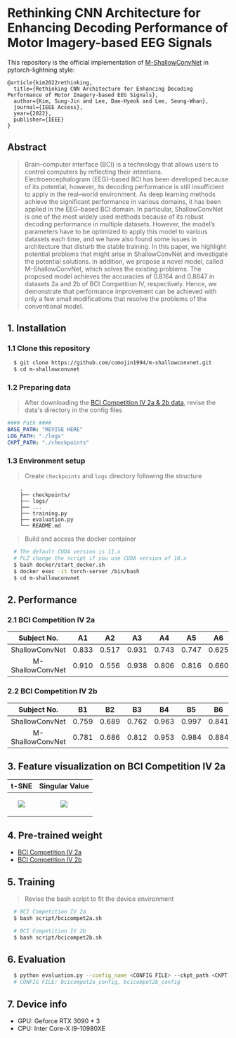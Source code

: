# Rethinking CNN Architecture for Enhancing Decoding Performance of Motor Imagery-based EEG Signals

This repository is the official implementation of [M-ShallowConvNet](https://ieeexplore.ieee.org/iel7/6287639/6514899/09878333.pdf) in pytorch-lightning style:

```
@article{kim2022rethinking,
  title={Rethinking CNN Architecture for Enhancing Decoding Performance of Motor Imagery-based EEG Signals},
  author={Kim, Sung-Jin and Lee, Dae-Hyeok and Lee, Seong-Whan},
  journal={IEEE Access},
  year={2022},
  publisher={IEEE}
}
```

## Abstract

> Brain–computer interface (BCI) is a technology that allows users to control computers by reflecting their intentions. Electroencephalogram (EEG)–based BCI has been developed because of its potential, however, its decoding performance is still insufficient to apply in the real–world environment. As deep learning methods achieve the significant performance in various domains, it has been applied in the EEG–based BCI domain. In particular, ShallowConvNet is one of the most widely used methods because of its robust decoding performance in multiple datasets. However, the model’s parameters have to be optimized to apply this model to various datasets each time, and we have also found some issues in architecture that disturb the stable training. In this paper, we highlight potential problems that might arise in ShallowConvNet and investigate the potential solutions. In addition, we propose a novel model, called M–ShallowConvNet, which solves the existing problems. The proposed model achieves the accuracies of 0.8164 and 0.8647 in datasets 2a and 2b of BCI Competition IV, respectively. Hence, we demonstrate that performance improvement can be achieved with only a few small modifications that resolve the problems of the conventional model.

## 1. Installation

### 1.1 Clone this repository

```bash
  $ git clone https://github.com/comojin1994/m-shallowconvnet.git
  $ cd m-shallowconvnet
```

### 1.2 Preparing data

> After downloading the [BCI Competition IV 2a & 2b data](https://www.bbci.de/competition/iv/#download), revise the data's directory in the config files

```yaml
#### Path ####
BASE_PATH: "REVISE HERE"
LOG_PATH: "./logs"
CKPT_PATH: "./checkpoints"
```

### 1.3 Environment setup

> Create `checkpoints` and `logs` directory following the structure

```
    .
    ├── checkpoints/
    ├── logs/
    ├── ...
    ├── training.py
    ├── evaluation.py
    └── README.md
```

> Build and access the docker container

```bash
  # The default CUDA version is 11.x
  # PLZ change the script if you use CUDA version of 10.x
  $ bash docker/start_docker.sh
  $ docker exec -it torch-server /bin/bash
  $ cd m-shallowconvnet
```

## 2. Performance

### 2.1 BCI Competition IV 2a

|   Subject No.    |  A1   |  A2   |  A3   |  A4   |  A5   |  A6   |  A7   |  A8   |  A9   | Avg.  |
| :--------------: | :---: | :---: | :---: | :---: | :---: | :---: | :---: | :---: | :---: | :---: |
|  ShallowConvNet  | 0.833 | 0.517 | 0.931 | 0.743 | 0.747 | 0.625 | 0.816 | 0.847 | 0.823 | 0.765 |
| M-ShallowConvNet | 0.910 | 0.556 | 0.938 | 0.806 | 0.816 | 0.660 | 0.938 | 0.851 | 0.875 | 0.816 |

### 2.2 BCI Competition IV 2b

|   Subject No.    |  B1   |  B2   |  B3   |  B4   |  B5   |  B6   |  B7   |  B8   |  B9   | Avg.  |
| :--------------: | :---: | :---: | :---: | :---: | :---: | :---: | :---: | :---: | :---: | :---: |
|  ShallowConvNet  | 0.759 | 0.689 | 0.762 | 0.963 | 0.997 | 0.841 | 0.925 | 0.916 | 0.844 | 0.855 |
| M-ShallowConvNet | 0.781 | 0.686 | 0.812 | 0.953 | 0.984 | 0.884 | 0.916 | 0.931 | 0.834 | 0.865 |

## 3. Feature visualization on BCI Competition IV 2a

|                                                                           t-SNE                                                                            |                                                                       Singular Value                                                                       |
| :--------------------------------------------------------------------------------------------------------------------------------------------------------: | :--------------------------------------------------------------------------------------------------------------------------------------------------------: |
| <p align="center" width="100%"><img src="https://user-images.githubusercontent.com/46745325/165910596-05a2434f-5abd-430e-9f27-6629111914f6.png"></img></p> | <p align="center" width="100%"><img src="https://user-images.githubusercontent.com/46745325/165910710-76eeca18-33c1-42ca-9010-7fcb307581aa.png"></img></p> |

## 4. Pre-trained weight

- [BCI Competition IV 2a](https://drive.google.com/file/d/1-ha12ivVKzmVf4zg7U2WUWf1JrMuHhdF/view?usp=sharing)
- [BCI Competition IV 2b](https://drive.google.com/file/d/1euj169yPt6ZsMf2buno2XKES63FhJ1qM/view?usp=sharing)

## 5. Training

> Revise the bash script to fit the device environment

```bash
  # BCI Competition IV 2a
  $ bash script/bcicompet2a.sh

  # BCI Competition IV 2b
  $ bash script/bcicompet2b.sh
```

## 6. Evaluation

```bash
  $ python evaluation.py --config_name <CONFIG FILE> --ckpt_path <CKPT PATH>
  # CONFIG FILE: bcicompet2a_config, bcicompet2b_config
```

## 7. Device info

- GPU: Geforce RTX 3090 \* 3
- CPU: Inter Core-X i9-10980XE

